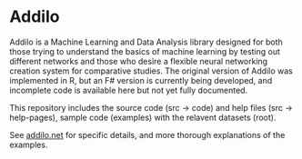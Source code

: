 # Addilo

Addilo is a Machine Learning and Data Analysis library designed for both those trying to understand the basics of machine learning by testing out different networks and those who desire a flexible neural networking creation system for comparative studies. The original version of Addilo was implemented in R, but an F# version is currently being developed, and incomplete code is available here but not yet fully documented.

This repository includes the source code (src -> code) and help files (src -> help-pages), sample code (examples) with the relavent datasets (root).

See [addilo.net](https://addilo.net) for specific details, and more thorough explanations of the examples.
